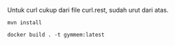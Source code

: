 Untuk curl cukup dari file curl.rest, sudah urut dari atas.

```
mvn install
```

```
docker build . -t gymmem:latest
```